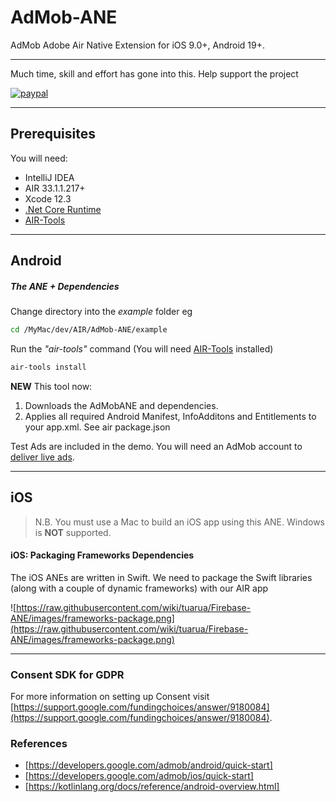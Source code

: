 # AdMob-ANE

AdMob Adobe Air Native Extension for iOS 9.0+, Android 19+.


-------------

Much time, skill and effort has gone into this. Help support the project

[![paypal](https://www.paypalobjects.com/en_US/i/btn/btn_donateCC_LG.gif)](https://www.paypal.com/cgi-bin/webscr?cmd=_s-xclick&hosted_button_id=5UR2T52J633RC)

-------------


## Prerequisites

You will need:

- IntelliJ IDEA
- AIR 33.1.1.217+
- Xcode 12.3
- [.Net Core Runtime](https://dotnet.microsoft.com/download/dotnet-core/3.1)
- [AIR-Tools](https://github.com/tuarua/AIR-Tools/)

-------------

## Android
 
##### The ANE + Dependencies
 
Change directory into the _example_ folder eg

```bash
cd /MyMac/dev/AIR/AdMob-ANE/example
```

Run the _"air-tools"_ command (You will need [AIR-Tools](https://github.com/tuarua/AIR-Tools/) installed)

```bash
air-tools install
```


**NEW** This tool now: 

1. Downloads the AdMobANE and dependencies.
1. Applies all required Android Manifest, InfoAdditons and Entitlements to your app.xml. See air package.json

Test Ads are included in the demo.
You will need an AdMob account to [deliver live ads](https://support.google.com/admob/answer/7356219).   

-------------

## iOS

>N.B. You must use a Mac to build an iOS app using this ANE. Windows is **NOT** supported.

#### iOS: Packaging Frameworks Dependencies

The iOS ANEs are written in Swift. We need to package the Swift libraries (along with a couple of dynamic frameworks) with our AIR app

![https://raw.githubusercontent.com/wiki/tuarua/Firebase-ANE/images/frameworks-package.png](https://raw.githubusercontent.com/wiki/tuarua/Firebase-ANE/images/frameworks-package.png)

-------------

### Consent SDK for GDPR

For more information on setting up Consent visit [https://support.google.com/fundingchoices/answer/9180084](https://support.google.com/fundingchoices/answer/9180084).


### References
* [https://developers.google.com/admob/android/quick-start]
* [https://developers.google.com/admob/ios/quick-start]
* [https://kotlinlang.org/docs/reference/android-overview.html] 
